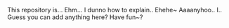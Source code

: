 This repository is... Ehm... I dunno how to explain.. Ehehe~
Aaaanyhoo.. I.. Guess you can add anything here?
Have fun~?
